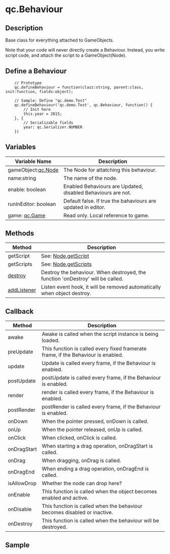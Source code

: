 # qc.Behaviour

## Description
Base class for everything attached to GameObjects.

Note that your code will never directly create a Behaviour. Instead, you write script code, and attach the script to a GameObject(Node).

## Define a Behaviour
````
	// Prototype
	qc.defineBehaviour = function(clazz:string, parent:class, init:function, fields:object);

	// Sample: Define "qc.demo.Test"
	qc.defineBehaviour('qc.demo.Test', qc.Behaviour, function() {
		// Init here
		this.year = 2015;
	}, {
		// Serializable fields
		year: qc.Serializer.NUMBER
	})
````

## Variables
| Variable Name        | Description           |
| ------------- |-------------|
| gameObject:[qc.Node](../gameobject/node.md) | The Node for attatching this behaviour. |
| name:string | The name of the node. |
| enable: boolean| Enabled Behaviours are Updated, disabled Behaviours are not. |
| runInEditor: boolean| Default false. If true the bahaviours are updated in editor. |
| game: [qc.Game](../game/README.md) | Read only. Local reference to game. |

## Methods
| Method | Description |
| ------------- |-------------|
| getScript | See: [Node.getScript](../gameobject/node_getScript.md) |
| getScripts | See: [Node.getScripts](../gameobject/node_getScripts.md) |
| [destroy](destroy.md) | Destroy the behaviour. When destroyed, the function 'onDestroy' will be called. |
| [addListener](addListener.md) | Listen event hook, it will be removed automatically when object destroy. |

## Callback
| Method | Description |
| ------------- |-------------|
| awake | Awake is called when the script instance is being loaded. |
| preUpdate | This function is called every fixed framerate frame, if the Behaviour is enabled. |
| update | Update is called every frame, if the Behaviour is enabled. |
| postUpdate | postUpdate is called every frame, if the Behaviour is enabled. |
| render | render is called every frame, if the Behaviour is enabled. |
| postRender | postRender is called every frame, if the Behaviour is enabled. |
| onDown | When the  pointer pressed, onDown is called. |
| onUp | When the pointer released, onUp is called. |
| onClick | When clicked, onClick is called. |
| onDragStart | When starting a drag operation, onDragStart is called.  |
| onDrag | When dragging, onDrag is called. |
| onDragEnd | When ending a drag operation, onDragEnd is called. |
| isAllowDrop | Whether the node can drop here? |
| onEnable | This function is called when the object becomes enabled and active. |
| onDisable | This function is called when the behaviour becomes disabled or inactive. |
| onDestroy | This function is called when the behaviour will be destroyed. |

## Sample
